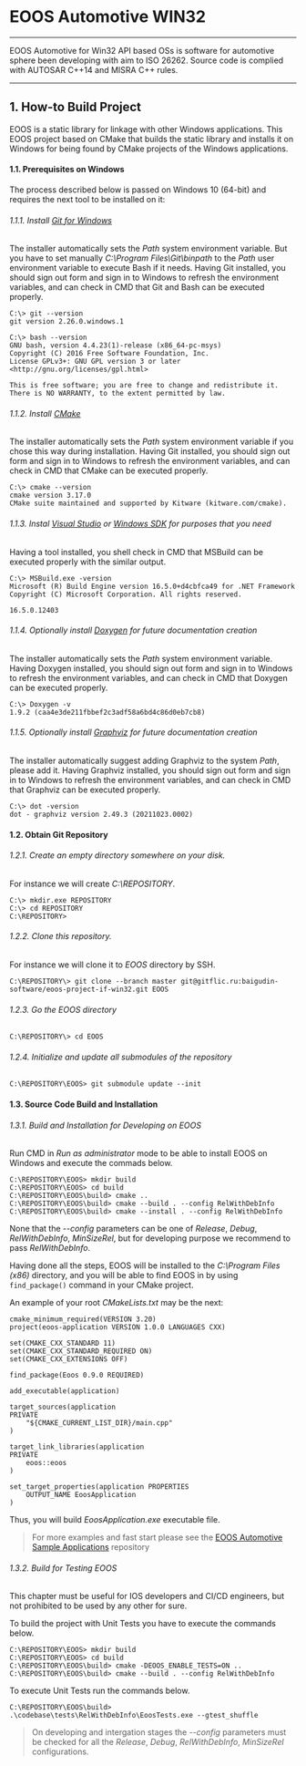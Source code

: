 # EOOS Automotive WIN32
---

EOOS Automotive for Win32 API based OSs is software for automotive sphere been developing 
with aim to ISO 26262. Source code is complied with AUTOSAR C++14 and MISRA C++ rules.

---

## 1. How-to Build Project

EOOS is a static library for linkage with other Windows applications. This EOOS project based on CMake that builds 
the static library and installs it on Windows for being found by CMake projects of the Windows applications.

#### 1.1. Prerequisites on Windows

The process described below is passed on Windows 10 (64-bit) and requires the next tool to be installed on it:

###### 1.1.1. Install [Git for Windows](https://git-scm.com/downloads)

The installer automatically sets the *Path* system environment variable.
But you have to set manually *C:\Program Files\Git\binpath* to the *Path* user environment variable to execute Bash if it needs. 
Having Git installed, you should sign out form and sign in to Windows to refresh the environment variables, and can check 
in CMD that Git and Bash can be executed properly.

```
C:\> git --version
git version 2.26.0.windows.1
 
C:\> bash --version
GNU bash, version 4.4.23(1)-release (x86_64-pc-msys)
Copyright (C) 2016 Free Software Foundation, Inc.
License GPLv3+: GNU GPL version 3 or later <http://gnu.org/licenses/gpl.html>
 
This is free software; you are free to change and redistribute it.
There is NO WARRANTY, to the extent permitted by law.
```

###### 1.1.2. Install [CMake](https://cmake.org/download/)

The installer automatically sets the *Path* system environment variable if you chose this way during installation. 
Having Git installed, you should sign out form and sign in to Windows to refresh the environment variables, and can check 
in CMD that CMake can be executed properly.

```
C:\> cmake --version
cmake version 3.17.0
CMake suite maintained and supported by Kitware (kitware.com/cmake).
```

###### 1.1.3. Instal [Visual Studio](https://developer.microsoft.com/en-us/windows/downloads/) or [Windows SDK](https://developer.microsoft.com/en-us/windows/downloads/sdk-archive/) for purposes that you need

Having a tool installed, you shell check in CMD that MSBuild can be executed properly with the similar output.

```
C:\> MSBuild.exe -version
Microsoft (R) Build Engine version 16.5.0+d4cbfca49 for .NET Framework
Copyright (C) Microsoft Corporation. All rights reserved.

16.5.0.12403
```

###### 1.1.4. Optionally install [Doxygen](https://www.doxygen.nl/download.html) for future documentation creation

The installer automatically sets the *Path* system environment variable.
Having Doxygen installed, you should sign out form and sign in to Windows to refresh the environment variables, and can check 
in CMD that Doxygen can be executed properly.

```
C:\> Doxygen -v
1.9.2 (caa4e3de211fbbef2c3adf58a6bd4c86d0eb7cb8)
```

###### 1.1.5. Optionally install [Graphviz](http://www.graphviz.org/download/) for future documentation creation

The installer automatically suggest adding Graphviz to the system *Path*, please add it. 
Having Graphviz installed, you should sign out form and sign in to Windows to refresh the environment variables, and can check 
in CMD that Graphviz can be executed properly.

```
C:\> dot -version
dot - graphviz version 2.49.3 (20211023.0002)
```

#### 1.2. Obtain Git Repository

###### 1.2.1. Create an empty directory somewhere on your disk. 

For instance we will create *C:\REPOSITORY*.

```
C:\> mkdir.exe REPOSITORY
C:\> cd REPOSITORY
C:\REPOSITORY>
```

###### 1.2.2. Clone this repository. 

For instance we will clone it to *EOOS* directory by SSH.

```
C:\REPOSITORY\> git clone --branch master git@gitflic.ru:baigudin-software/eoos-project-if-win32.git EOOS
```

###### 1.2.3. Go the EOOS directory

```
C:\REPOSITORY\> cd EOOS
```

###### 1.2.4. Initialize and update all submodules of the repository

```
C:\REPOSITORY\EOOS> git submodule update --init
```

#### 1.3. Source Code Build and Installation

###### 1.3.1. Build and Installation for Developing on EOOS

Run CMD in *Run as administrator* mode to be able to install EOOS on Windows and execute the commads below.

```
C:\REPOSITORY\EOOS> mkdir build
C:\REPOSITORY\EOOS> cd build
C:\REPOSITORY\EOOS\build> cmake ..
C:\REPOSITORY\EOOS\build> cmake --build . --config RelWithDebInfo
C:\REPOSITORY\EOOS\build> cmake --install . --config RelWithDebInfo
```

None that the *--config* parameters can be one of *Release*, *Debug*, *RelWithDebInfo*, *MinSizeRel*, but for developing
purpose we recommend to pass *RelWithDebInfo*.

Having done all the steps, EOOS will be installed to the *C:\Program Files (x86)* directory, and you will be able 
to find EOOS in by using `find_package()` command in your CMake project.

An example of your root *CMakeLists.txt* may be the next:

```
cmake_minimum_required(VERSION 3.20)
project(eoos-application VERSION 1.0.0 LANGUAGES CXX)

set(CMAKE_CXX_STANDARD 11)
set(CMAKE_CXX_STANDARD_REQUIRED ON)
set(CMAKE_CXX_EXTENSIONS OFF)

find_package(Eoos 0.9.0 REQUIRED)

add_executable(application)

target_sources(application
PRIVATE
    "${CMAKE_CURRENT_LIST_DIR}/main.cpp"
)

target_link_libraries(application
PRIVATE
    eoos::eoos
)

set_target_properties(application PROPERTIES
    OUTPUT_NAME EoosApplication
)
```

Thus, you will build *EoosApplication.exe* executable file.

> For more examples and fast start please see 
> the [EOOS Automotive Sample Applications](https://gitflic.ru/project/baigudin-software/eoos-project-sample-applications) repository

###### 1.3.2. Build for Testing EOOS

This chapter must be useful for IOS developers and CI/CD engineers, but not prohibited to be used by any other for sure.

To build the project with Unit Tests you have to execute the commands below.

```
C:\REPOSITORY\EOOS> mkdir build
C:\REPOSITORY\EOOS> cd build
C:\REPOSITORY\EOOS\build> cmake -DEOOS_ENABLE_TESTS=ON ..
C:\REPOSITORY\EOOS\build> cmake --build . --config RelWithDebInfo
```

To execute Unit Tests run the commands below.

```
C:\REPOSITORY\EOOS\build> .\codebase\tests\RelWithDebInfo\EoosTests.exe --gtest_shuffle
```

> On developing and intergation stages the *--config* parameters must be checked for all the 
> *Release*, *Debug*, *RelWithDebInfo*, *MinSizeRel* configurations.


